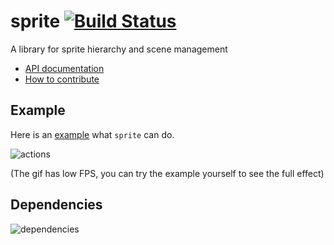 # sprite [![Build Status](https://travis-ci.org/PistonDevelopers/sprite.svg?branch=master)](https://travis-ci.org/PistonDevelopers/sprite)

A library for sprite hierarchy and scene management

- [API documentation](https://docs.rs/piston2d-sprite/)
- [How to contribute](https://github.com/PistonDevelopers/piston/blob/master/CONTRIBUTING.md)

## Example
Here is an [example](https://github.com/PistonDevelopers/piston-examples/blob/master/examples/sprite.rs) what `sprite` can do.

![actions](./demo.gif)

(The gif has low FPS, you can try the example yourself to see the full effect)

## Dependencies

![dependencies](./Cargo.png)

